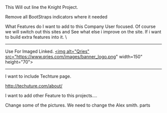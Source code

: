  This Will out line the Knight Project. 

 Remove all BootStraps indicators where it needed 

 What Features do I want to add to this Company
  User focused.  Of course we will switch out this sites and See what else i improve on the site. 
   If i want to build extra features into it. \


   ---------------
  Use For Imaged Linked.
   <a href="https://www.qries.com/">
         <img alt="Qries" src="https://www.qries.com/images/banner_logo.png"
         width=150" height="70">
      </a>


   -------------

   I want to include Techture page. 

   http://techuture.com/about/

   I want to add other Feature to this projects.... 

   Change some of the pictures.
   We need to change the Alex smith. parts